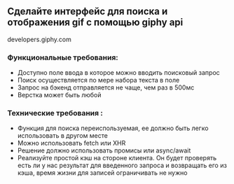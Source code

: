 ## Сделайте интерфейс для поиска и отображения gif с помощью giphy api
developers.giphy.com

### Функциональные требования:
- Доступно поле ввода в которое можно вводить поисковый запрос
- Поиск осуществляется по мере набора текста в поле
- Запрос на бэкенд отправляется не чаще, чем раз в 500мс
- Верстка может быть любой

### Технические требования :
- Функция для поиска переиспользуемая, ее должно быть легко использовать в другом месте
- Можно использовать fetch или XHR
- Решение должно использовать промисы или async/await
- Реализуйте простой кэш на стороне клиента. Он будет проверять есть ли у нас результат для введенного запроса и возвращать его из кэша, время жизни для записей ограничивать не нужно